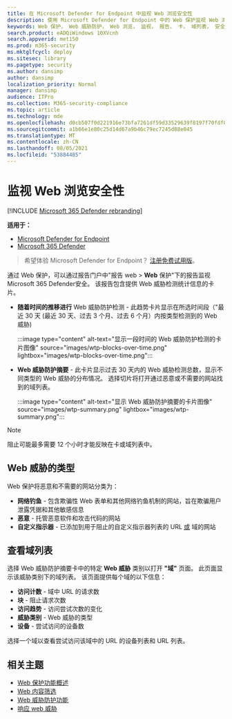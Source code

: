 ```yaml
---
title: 在 Microsoft Defender for Endpoint 中监视 Web 浏览安全性
description: 使用 Microsoft Defender for Endpoint 中的 Web 保护监视 Web 浏览安全性
keywords: Web 保护， Web 威胁防护， Web 浏览， 监视， 报告， 卡， 域列表， 安全性， 网络钓鱼， 恶意软件， 攻击， 网站， 网络保护， Edge， Internet Explorer， Chrome， Firefox， Web 浏览器
search.product: eADQiWindows 10XVcnh
search.appverid: met150
ms.prod: m365-security
ms.mktglfcycl: deploy
ms.sitesec: library
ms.pagetype: security
ms.author: dansimp
author: dansimp
localization_priority: Normal
manager: dansimp
audience: ITPro
ms.collection: M365-security-compliance
ms.topic: article
ms.technology: mde
ms.openlocfilehash: d0cb507f0d221916e73bfa7261df59d33529639f8197f70fdf88c87b708131f2
ms.sourcegitcommit: a1b66e1e80c25d14d67a9b46c79ec7245d88e045
ms.translationtype: MT
ms.contentlocale: zh-CN
ms.lasthandoff: 08/05/2021
ms.locfileid: "53884485"
---
```

# <a name="monitor-web-browsing-security"></a>监视 Web 浏览安全性

[!INCLUDE [Microsoft 365 Defender rebranding](../../includes/microsoft-defender.md)]

**适用于：**
- [Microsoft Defender for Endpoint](https://go.microsoft.com/fwlink/p/?linkid=2154037)
- [Microsoft 365 Defender](https://go.microsoft.com/fwlink/?linkid=2118804)

> 希望体验 Microsoft Defender for Endpoint？ [注册免费试用版](https://signup.microsoft.com/create-account/signup?products=7f379fee-c4f9-4278-b0a1-e4c8c2fcdf7e&ru=https://aka.ms/MDEp2OpenTrial?ocid=docs-wdatp-main-abovefoldlink&rtc=1)。

通过 Web 保护，可以通过报告门户中"报告 web > **Web** 保护"下的报告监视Microsoft 365 Defender安全。 该报告包含提供 Web 威胁检测统计信息的卡片。

- **随着时间的推移进行** Web 威胁防护检测 - 此趋势卡片显示在所选时间段（"最近 30 天 (最近 30 天、过去 3 个月、过去 6 个月）内按类型检测到的 Web 威胁) 

  :::image type="content" alt-text="显示一段时间的 Web 威胁防护检测的卡片图像" source="images/wtp-blocks-over-time.png" lightbox="images/wtp-blocks-over-time.png":::

- **Web 威胁防护摘要** - 此卡片显示过去 30 天内的 Web 威胁检测总数，显示不同类型的 Web 威胁的分布情况。 选择切片将打开通过恶意或不需要的网站找到的域列表。

  :::image type="content" alt-text="显示 Web 威胁防护摘要的卡片图像" source="images/wtp-summary.png" lightbox="images/wtp-summary.png":::

> [!NOTE]
> 阻止可能最多需要 12 个小时才能反映在卡或域列表中。

## <a name="types-of-web-threats"></a>Web 威胁的类型

Web 保护将恶意和不需要的网站分类为：

- **网络钓鱼** - 包含欺骗性 Web 表单和其他网络钓鱼机制的网站，旨在欺骗用户泄露凭据和其他敏感信息
- **恶意** - 托管恶意软件和攻击代码的网站
- **自定义指示器** - 已添加到用于阻止的自定义指示器列表的 URL [或](manage-indicators.md) 域的网站

## <a name="view-the-domain-list"></a>查看域列表

选择 Web 威胁防护摘要卡中的特定 **Web 威胁** 类别以打开 **"域"** 页面。 此页面显示该威胁类别下的域列表。 该页面提供每个域的以下信息：

- **访问计数** - 域中 URL 的请求数
- **块** - 阻止请求次数
- **访问趋势** - 访问尝试次数的变化
- **威胁类别** - Web 威胁的类型
- **设备** - 尝试访问的设备数

选择一个域以查看尝试访问该域中的 URL 的设备列表和 URL 列表。

## <a name="related-topics"></a>相关主题

- [Web 保护功能概述](web-protection-overview.md)
- [Web 内容筛选](web-content-filtering.md)
- [Web 威胁防护功能](web-threat-protection.md)
- [响应 web 威胁](web-protection-response.md)
